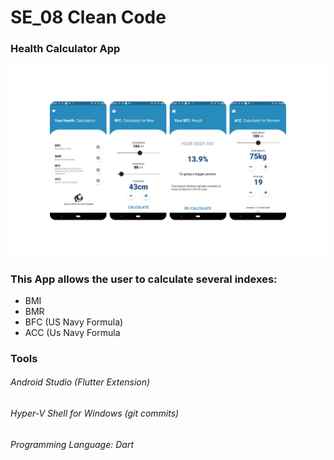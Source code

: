 # SE_08 Clean Code

### Health Calculator App
![](images/appSlides.png)
### This App allows the user to calculate several indexes:
- BMI
- BMR
- BFC (US Navy Formula)
- ACC (Us Navy Formula

### Tools
###### Android Studio (Flutter Extension)
###### Hyper-V Shell for Windows (git commits)
###### Programming Language: Dart
